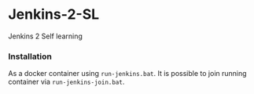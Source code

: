 # Jenkins-2-SL
Jenkins 2 Self learning

### Installation
As a docker container using `run-jenkins.bat`. 
It is possible to join running container via `run-jenkins-join.bat`.
